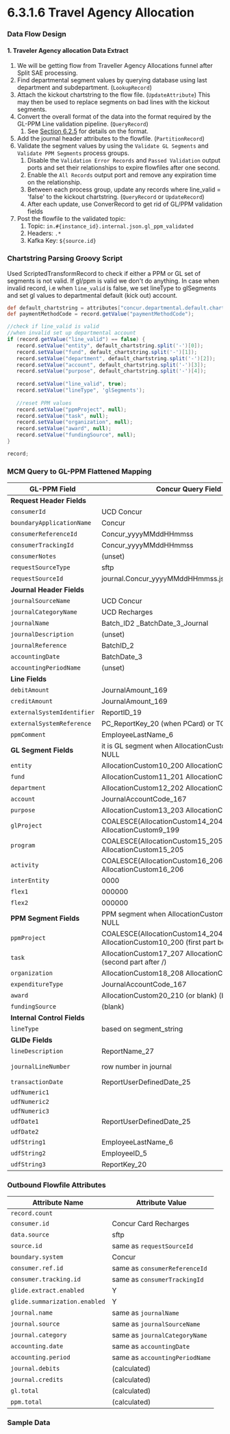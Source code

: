 # 6.3.1.6 Travel Agency Allocation

### Data Flow Design

#### 1. Traveler Agency allocation Data Extract

1. We will be getting flow from Traveller Agency Allocations funnel after Split SAE processing.
2. Find departmental segment values by querying database using last department and subdepartment. (`LookupRecord`)
3. Attach the kickout chartstring to the flow file. (`UpdateAttribute`)  This may then be used to replace segments on bad lines with the kickout segments.
4. Convert the overall format of the data into the format required by the GL-PPM Line validation pipeline. (`QueryRecord`)
   1. See [Section 6.2.5](#/6%20Data%20Pipelines/6.2%20Common%20Inbound%20Pipelines/6.2.5%20GL-PPM%20Flattened/HOME ':ignore') for details on the format.
5. Add the journal header attributes to the flowfile.  (`PartitionRecord`)
6. Validate the segment values by using the `Validate GL Segments` and `Validate PPM Segments` process groups.
    1. Disable the `Validation Error Records` and `Passed Validation` output ports and set their relationships to expire flowfiles after one second.
    2. Enable the `All Records` output port and remove any expiration time on the relationship.
    3. Between each process group, update any records where line_valid = 'false' to the kickout chartstring. (`QueryRecord` or `UpdateRecord`)
    4. After each update, use ConverRecord to get rid of GL/PPM validation fields
7. Post the flowfile to the validated topic:
    1. Topic: `in.#{instance_id}.internal.json.gl_ppm_validated`
    2. Headers: `.*`
    3. Kafka Key: `${source.id}`


### Chartstring Parsing Groovy Script

Used ScriptedTransformRecord to check if  either a PPM or GL set of segments is not valid.  If gl/ppm is valid we don't do anything. In case when invalid record, i.e when `line_valid` is false, we set lineType to glSegments and set gl values to departmental default (kick out) account.

```groovy
def default_chartstring = attributes["concur.departmental.default.chartstring"];
def paymentMethodCode = record.getValue("paymentMethodCode");

//check if line_valid is valid 
//when invalid set up departmental account
if (record.getValue("line_valid") == false) {
   record.setValue("entity", default_chartstring.split('-')[0]);
   record.setValue("fund", default_chartstring.split('-')[1]);
   record.setValue("department", default_chartstring.split('-')[2]);
   record.setValue("account", default_chartstring.split('-')[3]);
   record.setValue("purpose", default_chartstring.split('-')[4]);
   
   record.setValue("line_valid", true);
   record.setValue("lineType", 'glSegments');
 
   //reset PPM values
   record.setValue("ppmProject", null);
   record.setValue("task", null);
   record.setValue("organization", null);
   record.setValue("award", null);
   record.setValue("fundingSource", null);
}

record;
```

### MCM Query to GL-PPM Flattened Mapping

| GL-PPM Field                | Concur Query Field                                   | Notes                |
| --------------------------- | ---------------------------------------------------- | -------------------- |
| **Request Header Fields**   |                                                      |                      |
| `consumerId`                | UCD Concur                                           |                      |
| `boundaryApplicationName`   | Concur                                               |                      |
| `consumerReferenceId`       | Concur_yyyyMMddHHmmss                                |                      |
| `consumerTrackingId`        | Concur_yyyyMMddHHmmss                                |                      |
| `consumerNotes`             | (unset)                                              |                      |
| `requestSourceType`         | sftp                                                 |                      |
| `requestSourceId`           | journal.Concur_yyyyMMddHHmmss.json                   |                      |
| **Journal Header Fields**   |                                                      |                      |
| `journalSourceName`         | UCD Concur                                           |                      |
| `journalCategoryName`       | UCD Recharges                                        |                      |
| `journalName`               | Batch_ID2 _BatchDate_3_Journal                       |                      |
| `journalDescription`        | (unset)                                              |                      |
| `journalReference`          | BatchID_2                                            |                      | '_'  |  | BatchDate_3                       |                       | '_Journal' |  |
| `accountingDate`            | BatchDate_3                                          |                      |
| `accountingPeriodName`      | (unset)                                              |                      |
| **Line Fields**             |                                                      |                      |
| `debitAmount`               | JournalAmount_169                                    | If positive          |
| `creditAmount`              | JournalAmount_169                                    | If negative          |
| `externalSystemIdentifier`  | ReportID_19                                          |                      |
| `externalSystemReference`   | PC_ReportKey_20   (when PCard) or TC-ReportKey_20    |                      |
| `ppmComment`                | EmployeeLastName_6                                   |                      | ', ' |  | EmployeeFirstName_7               |                       | ' '        |  | EmployeeID_5 |  |
| **GL Segment Fields**       | it is GL segment when AllocationCustom17_207 is NULL |                      |
| `entity`                    | AllocationCustom10_200 AllocationCustom14_204                               |                      |
| `fund`                      | AllocationCustom11_201 AllocationCustom7_197                              |                      |
| `department`                | AllocationCustom12_202  AllocationCustom8_198                             |                      |
| `account`                   | JournalAccountCode_167                               |                      |
| `purpose`                   | AllocationCustom13_203  AllocationCustom13_203                             |                      |
| `glProject`                 | COALESCE(AllocationCustom14_204,'0000000000') AllocationCustom9_199        |                      |
| `program`                   | COALESCE(AllocationCustom15_205, '000' ) AllocationCustom15_205           |                      |
| `activity`                  | COALESCE(AllocationCustom16_206, '000000' )  AllocationCustom16_206        |                      |
| `interEntity`               | 0000                                                 |                      |
| `flex1`                     | 000000                                               |                      |
| `flex2`                     | 000000                                               |                      |
| **PPM Segment Fields**      | PPM segment when AllocationCustom17_207 is NOT NULL  |                      |
| `ppmProject`                | COALESCE(AllocationCustom14_204,'0000000000')   AllocationCustom10_200 (first part before /)     |                      |
| `task`                      | AllocationCustom17_207  AllocationCustom10_200 (second part after /)                             |                      |
| `organization`              | AllocationCustom18_208 AllocationCustom11_201                              |                      |
| `expenditureType`           | JournalAccountCode_167                               |                      |
| `award`                     | AllocationCustom20_210 (or blank)  (blank)                  |                      |
| `fundingSource`             | (blank)                              |                      |
| **Internal Control Fields** |                                                      |                      |
| `lineType`                  | based on segment_string                              |                      |
| **GLIDe Fields**            |                                                      |                      |
| `lineDescription`           | ReportName_27                                        |                      | '_'  |  | BilledCreditCardAccountNumber_130 |                       |
| `journalLineNumber`         | row number in journal                                | ROW_NUMBER() OVER () |
| `transactionDate`           | ReportUserDefinedDate_25                             |                      |
| `udfNumeric1`               |                                                      |                      |
| `udfNumeric2`               |                                                      |                      |
| `udfNumeric3`               |                                                      |                      |
| `udfDate1`                  | ReportUserDefinedDate_25                             |                      |
| `udfDate2`                  |                                                      |                      |
| `udfString1`                | EmployeeLastName_6                                   |                      | ', ' |  | EmployeeFirstName_7               | Trim to 50 characters |
| `udfString2`                | EmployeeID_5                                         |                      |
| `udfString3`                | ReportKey_20                                         |                      |

### Outbound Flowfile Attributes

| Attribute Name                | Attribute Value                |
| ----------------------------- | ------------------------------ |
| `record.count`                |                                |
| `consumer.id`                 | Concur Card Recharges          |
| `data.source`                 | sftp                           |
| `source.id`                   | same as `requestSourceId`      |
| `boundary.system`             | Concur                         |
| `consumer.ref.id`             | same as `consumerReferenceId`  |
| `consumer.tracking.id`        | same as `consumerTrackingId`   |
| `glide.extract.enabled`       | Y                              |
| `glide.summarization.enabled` | Y                              |
| `journal.name`                | same as `journalName`          |
| `journal.source`              | same as `journalSourceName`    |
| `journal.category`            | same as `journalCategoryName`  |
| `accounting.date`             | same as `accountingDate`       |
| `accounting.period`           | same as `accountingPeriodName` |
| `journal.debits`              | (calculated)                   |
| `journal.credits`             | (calculated)                   |
| `gl.total`                    | (calculated)                   |
| `ppm.total`                   | (calculated)                   |

### Sample Data

